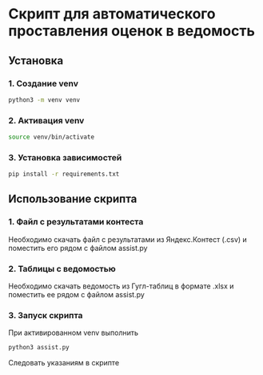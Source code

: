 # Скрипт для автоматического проставления оценок в ведомость

## Установка 
### 1. Создание venv

```bash
python3 -m venv venv
```

### 2. Активация venv

```bash
source venv/bin/activate
```

### 3. Установка зависимостей

```bash
pip install -r requirements.txt
```

## Использование скрипта

### 1. Файл с результатами контеста

Необходимо скачать файл с результатами из Яндекс.Контест (.csv) и поместить его рядом с файлом assist.py

### 2. Таблицы с ведомостью

Необходимо скачать ведомость из Гугл-таблиц в формате .xlsx и поместить ее рядом с файлом assist.py

### 3. Запуск скрипта

При активированном venv выполнить

```bash
python3 assist.py
```

Следовать указаниям в скрипте

